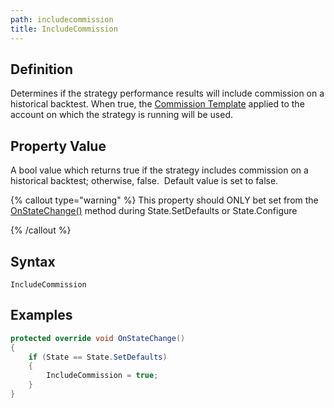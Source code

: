 ```yaml
---
path: includecommission
title: IncludeCommission
---
```


## Definition

Determines if the strategy performance results will include commission on a historical backtest. When true, the [Commission Template](understanding_commissions) applied to the account on which the strategy is running will be used.

## Property Value

A bool value which returns true if the strategy includes commission on a historical backtest; otherwise, false.  Default value is set to false.

{% callout type="warning" %}
This property should ONLY bet set from the [OnStateChange()](onstatechange) method during State.SetDefaults or State.Configure

{% /callout %}

## Syntax

`IncludeCommission`

## Examples

```csharp
protected override void OnStateChange()
{
    if (State == State.SetDefaults)
    {
        IncludeCommission = true;
    }
}
```
